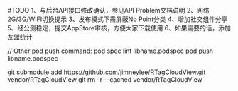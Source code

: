 
#TODO
1、与后台API接口修改确认，参见API Problem文档说明
2、网络2G/3G/WIFI切换提示
3、发布模式下需屏蔽No Point分类
4、增加社交组件分享
5、经公测稳定，提交AppStore审核，方便大家下载使用
6、如果需要的话，添加友盟统计

// Other
pod push command:
pod spec lint libname.podspec
pod push libname.podspec

git submodule add https://github.com/jimneylee/RTagCloudView.git vendor/RTagCloudView
git rm -r --cached vendor/RTagCloudView

